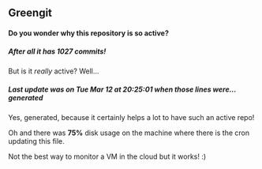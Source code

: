 ## Greengit

#### Do you wonder why this repository is so active?

##### After all it has 1027 commits!

But is it *really* active? Well...

##### Last update was on Tue Mar 12 at 20:25:01 when those lines were... generated

Yes, generated, because it certainly helps a lot to have such an active repo!

Oh and there was **75%** disk usage on the machine
where there is the cron updating this file.

Not the best way to monitor a VM in the cloud but it works! :)
